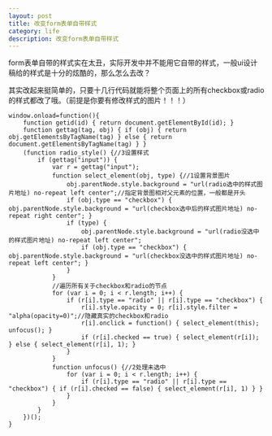 ```yaml
---
layout: post
title: 改变form表单自带样式
category: life
description: 改变form表单自带样式
---
```


form表单自带的样式实在太丑，实际开发中并不能用它自带的样式，一般ui设计稿给的样式是十分的炫酷的，那么怎么去改？

其实改起来挺简单的，只要十几行代码就能将整个页面上的所有checkbox或radio的样式都改了哦。（前提是你要有修改样式的图片！！！）

    window.onload=function(){
        function getid(id) { return document.getElementById(id); }
        function gettag(tag, obj) { if (obj) { return obj.getElementsByTagName(tag) } else { return document.getElementsByTagName(tag) } }
        (function radio_style() {//3设置样式
            if (gettag("input")) {
                var r = gettag("input");
                function select_element(obj, type) {//1设置背景图片
                    obj.parentNode.style.background = "url(radio选中的样式图片地址) no-repeat left center";//指定背景图相对父元素的位置，一般都是开头
                    if (obj.type == "checkbox") { obj.parentNode.style.background = "url(checkbox选中后的样式图片地址) no-repeat right center"; }
                    if (type) {
                        obj.parentNode.style.background = "url(radio没选中的样式图片地址) no-repeat left center";
                        if (obj.type == "checkbox") { obj.parentNode.style.background = "url(checkbox没选中的样式图片地址) no-repeat left center"; }
                    }
                }
                //遍历所有关于checkbox和radio的节点
                for (var i = 0; i < r.length; i++) {
                    if (r[i].type == "radio" || r[i].type == "checkbox") {
                        r[i].style.opacity = 0; r[i].style.filter = "alpha(opacity=0)";//隐藏真实的checkbox和radio
                        r[i].onclick = function() { select_element(this); unfocus(); }
                        if (r[i].checked == true) { select_element(r[i]); } else { select_element(r[i], 1); }
                    }
                }
                function unfocus() {//2处理未选中
                    for (var i = 0; i < r.length; i++) {
                        if (r[i].type == "radio" || r[i].type == "checkbox") { if (r[i].checked == false) { select_element(r[i], 1) } }
                    }
                }
            }
        })();
    }
